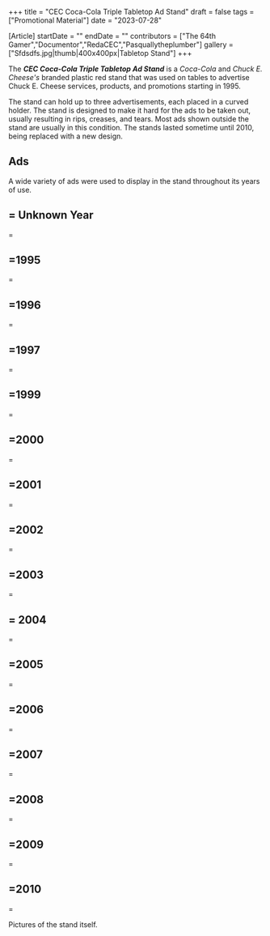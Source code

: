 +++
title = "CEC Coca-Cola Triple Tabletop Ad Stand"
draft = false
tags = ["Promotional Material"]
date = "2023-07-28"

[Article]
startDate = ""
endDate = ""
contributors = ["The 64th Gamer","Documentor","RedaCEC","Pasquallytheplumber"]
gallery = ["Sfdsdfs.jpg|thumb|400x400px|Tabletop Stand"]
+++

The <b><i>CEC Coca-Cola Triple Tabletop Ad Stand</b></i> is a <i>Coca-Cola</i> and <i>Chuck E. Cheese's</i> branded plastic red stand that was used on tables to advertise Chuck E. Cheese services, products, and promotions starting in 1995.

The stand can hold up to three advertisements, each placed in a curved holder. The stand is designed to make it hard for the ads to be taken out, usually resulting in rips, creases, and tears. Most ads shown outside the stand are usually in this condition. The stands lasted sometime until 2010, being replaced with a new design.

<h2> Ads </h2>
A wide variety of ads were used to display in the stand throughout its years of use.

<h2>= Unknown Year </h2>=


<h2>=1995</h2>=


<h2>=1996</h2>=


<h2>=1997</h2>=


<h2>=1999</h2>=


<h2>=2000</h2>=


<h2>=2001</h2>=


<h2>=2002</h2>=


<h2>=2003</h2>=


<h2>= 2004 </h2>=


<h2>=2005</h2>=


<h2>=2006</h2>=


<h2>=2007</h2>=


<h2>=2008</h2>=


<h2>=2009</h2>=


<h2>=2010</h2>=


Pictures of the stand itself.